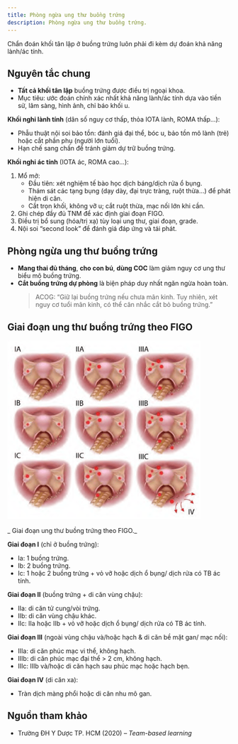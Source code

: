 ```yaml
---
title: Phòng ngừa ung thư buồng trứng
description: Phòng ngừa ung thư buồng trứng.
---
```


Chẩn đoán khối tân lập ở buồng trứng luôn phải đi kèm dự đoán khả năng lành/ác tính.

## Nguyên tắc chung

- **Tất cả khối tân lập** buồng trứng được điều trị ngoại khoa.  
- Mục tiêu: ước đoán chính xác nhất khả năng lành/ác tính dựa vào tiền sử, lâm sàng, hình ảnh, chỉ báo khối u.

**Khối nghi lành tính** (dân số nguy cơ thấp, thỏa IOTA lành, ROMA thấp…):
- Phẫu thuật nội soi bảo tồn: đánh giá đại thể, bóc u, bảo tồn mô lành (trẻ) hoặc cắt phần phụ (người lớn tuổi).  
- Hạn chế sang chấn để tránh giảm dự trữ buồng trứng.

**Khối nghi ác tính** (IOTA ác, ROMA cao…):
1. Mổ mở:
   - Đầu tiên: xét nghiệm tế bào học dịch báng/dịch rửa ổ bụng.  
   - Thám sát các tạng bụng (dạy dày, đại trực tràng, ruột thừa…) để phát hiện di căn.  
   - Cắt trọn khối, không vỡ u; cắt ruột thừa, mạc nối lớn khi cần.  
2. Ghi chép đầy đủ TNM để xác định giai đoạn FIGO.  
3. Điều trị bổ sung (hóa/trị xạ) tùy loại ung thư, giai đoạn, grade.  
4. Nội soi “second look” để đánh giá đáp ứng và tái phát.

## Phòng ngừa ung thư buồng trứng

- **Mang thai đủ tháng**, **cho con bú**, **dùng COC** làm giảm nguy cơ ung thư biểu mô buồng trứng.  
- **Cắt buồng trứng dự phòng** là biện pháp duy nhất ngăn ngừa hoàn toàn.  
  > ACOG: “Giữ lại buồng trứng nếu chưa mãn kinh. Tuy nhiên, xét nguy cơ tuổi mãn kinh, có thể cân nhắc cắt bỏ buồng trứng.”

## Giai đoạn ung thư buồng trứng theo FIGO

![Giai đoạn ung thư buồng trứng theo FIGO](../../../../assets/phu-khoa/phong-ngua-ung-thu-buong-trung/giai-doan-ung-thu-buong-trung-theo-figo.png)

_ Giai đoạn ung thư buồng trứng theo FIGO._

**Giai đoạn I** (chỉ ở buồng trứng):
- Ia: 1 buồng trứng.  
- Ib: 2 buồng trứng.  
- Ic: 1 hoặc 2 buồng trứng + vỏ vỡ hoặc dịch ổ bụng/ dịch rửa có TB ác tính.

**Giai đoạn II** (buồng trứng + di căn vùng chậu):
- IIa: di căn tử cung/vòi trứng.  
- IIb: di căn vùng chậu khác.  
- IIc: IIa hoặc IIb + vỏ vỡ hoặc dịch ổ bụng/ dịch rửa có TB ác tính.

**Giai đoạn III** (ngoài vùng chậu và/hoặc hạch & di căn bề mặt gan/ mạc nối):
- IIIa: di căn phúc mạc vi thể, không hạch.  
- IIIb: di căn phúc mạc đại thể > 2 cm, không hạch.  
- IIIc: IIIb và/hoặc di căn hạch sau phúc mạc hoặc hạch bẹn.

**Giai đoạn IV** (di căn xa):
- Tràn dịch màng phổi hoặc di căn nhu mô gan.

## Nguồn tham khảo

- Trường ĐH Y Dược TP. HCM (2020) – _Team-based learning_

